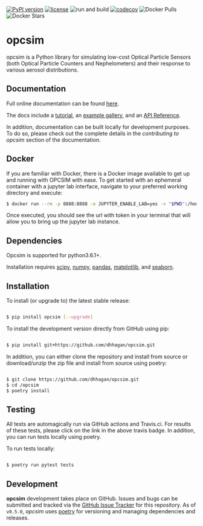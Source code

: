 [![PyPI version](https://badge.fury.io/py/opcsim.svg)](https://badge.fury.io/py/opcsim)
[![license](https://img.shields.io/github/license/mashape/apistatus.svg)](https://github.com/dhhagan/opcsim/blob/master/LICENSE)
![run and build](https://github.com/dhhagan/opcsim/workflows/run%20and%20build/badge.svg)
[![codecov](https://codecov.io/gh/dhhagan/opcsim/branch/master/graph/badge.svg)](https://codecov.io/gh/dhhagan/opcsim)
![Docker Pulls](https://img.shields.io/docker/pulls/dhhagan/opcsim)
![Docker Stars](https://img.shields.io/docker/stars/dhhagan/opcsim)

# opcsim

opcsim is a Python library for simulating low-cost Optical Particle Sensors (both Optical Particle Counters and Nephelometers) and
their response to various aerosol distributions.

## Documentation

Full online documentation can be found [here][1].

The docs include a [tutorial][2], an [example gallery][3], and an [API Reference][4].

In addition, documentation can be built locally for development purposes. To do so, please check out the complete details in the *contributing to opcsim* section of the documentation.

## Docker

If you are familiar with Docker, there is a Docker image available to get up and running with OPCSIM with ease. To get started 
with an ephemeral container with a jupyter lab interface, navigate to your preferred working directory and execute:

```sh
$ docker run --rm -p 8888:8888 -e JUPYTER_ENABLE_LAB=yes -v "$PWD":/home/joyvan/work dhhagan/opcsim:latest
```

Once executed, you should see the url with token in your terminal that will allow you to bring up the jupyter lab instance.


## Dependencies

Opcsim is supported for python3.6.1+.

Installation requires [scipy][5], [numpy][6], [pandas][7], [matplotlib][8],
and [seaborn][9].


## Installation

To install (or upgrade to) the latest stable release:

```sh

$ pip install opcsim [--upgrade]
```

To install the development version directly from GitHub using pip:

```sh

$ pip install git+https://github.com/dhhagan/opcsim.git
```

In addition, you can either clone the repository and install from source or download/unzip the zip file and install from source using poetry:

```sh

$ git clone https://github.com/dhhagan/opcsim.git
$ cd /opcsim
$ poetry install
```

## Testing

All tests are automagically run via GitHub actions and Travis.ci. For results of these tests, please click on the link in the above travis badge. In addition, you can run tests locally using poetry.

To run tests locally:

```sh

$ poetry run pytest tests
```


## Development

**opcsim** development takes place on GitHub. Issues and bugs can be submitted and tracked via the [GitHub Issue Tracker][10] for this repository. As of `v0.5.0`, *opcsim* uses [poetry][11] for versioning and managing dependencies and releases.


[1]: https://dhhagan.github.io/opcsim/
[2]: https://dhhagan.github.io/opcsim/tutorial.html
[3]: https://dhhagan.github.io/opcsim/examples/index.html
[4]: https://dhhagan.github.io/opcsim/api.html
[5]: https://www.scipy.org/
[6]: http://www.numpy.org/
[7]: http://pandas.pydata.org/
[8]: http://matplotlib.org/
[9]: https://seaborn.pydata.org/
[10]: https://github.com/dhhagan/opcsim/issues
[11]: https://python-poetry.org/
